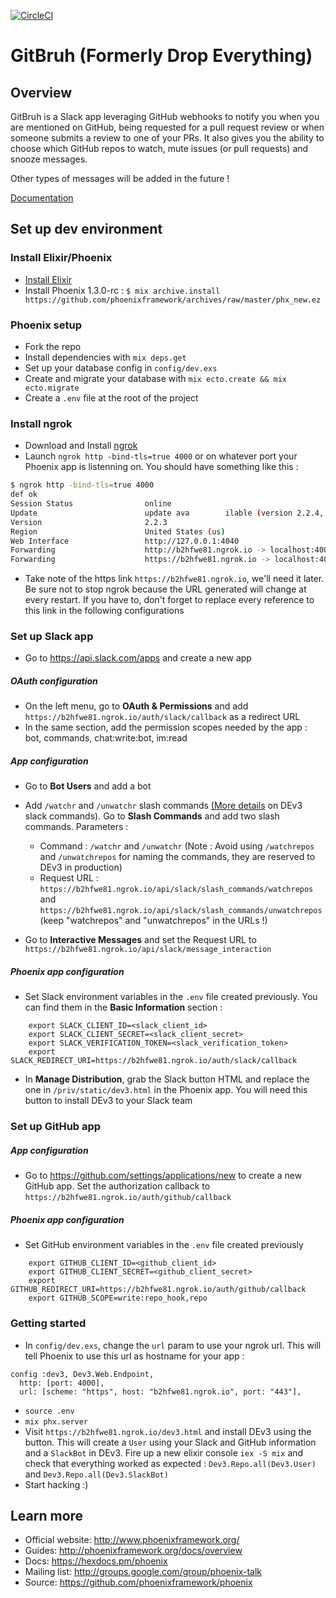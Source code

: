 [![CircleCI](https://circleci.com/gh/BachirC/Drop-Everything-v3.svg?style=svg)](https://circleci.com/gh/BachirC/Drop-Everything-v3)

# GitBruh (Formerly Drop Everything) 

## Overview

GitBruh is a Slack app leveraging GitHub webhooks to notify you when you are mentioned on GitHub, being requested for a pull request review or when someone submits a review to one of your PRs. It also gives you the ability to choose which GitHub repos to watch, mute issues (or pull requests) and snooze messages.

Other types of messages will be added in the future !

[Documentation](https://bachirc.github.io/Drop-Everything-v3-web)

## Set up dev environment

### Install Elixir/Phoenix

* [Install Elixir](https://elixir-lang.org/install.html)
* Install Phoenix 1.3.0-rc : `$ mix archive.install https://github.com/phoenixframework/archives/raw/master/phx_new.ez`

### Phoenix setup

* Fork the repo
* Install dependencies with `mix deps.get`
* Set up your database config in `config/dev.exs`
* Create and migrate your database with `mix ecto.create && mix ecto.migrate`
* Create a `.env` file at the root of the project

### Install ngrok

* Download and Install [ngrok](https://ngrok.com/)
* Launch `ngrok http -bind-tls=true 4000` or on whatever port your Phoenix app is listenning on.
You should have something like this :

~~~bash
$ ngrok http -bind-tls=true 4000
def ok
Session Status                online
Update                        update ava		ilable (version 2.2.4, Ctrl-U to update)
Version                       2.2.3
Region                        United States (us)
Web Interface                 http://127.0.0.1:4040
Forwarding                    http://b2hfwe81.ngrok.io -> localhost:4000
Forwarding                    https://b2hfwe81.ngrok.io -> localhost:4000
~~~

* Take note of the https link `https://b2hfwe81.ngrok.io`, we'll need it later. Be sure not to stop ngrok because the URL generated will change at every restart. If you have to, don't forget to replace every reference to this link in the following configurations

### Set up Slack app

* Go to https://api.slack.com/apps and create a new app

##### OAuth configuration
* On the left menu, go to __OAuth & Permissions__ and add `https://b2hfwe81.ngrok.io/auth/slack/callback` as a redirect URL
* In the same section, add the permission scopes needed by the app : bot, commands, chat:write:bot, im:read

##### App configuration
* Go to __Bot Users__ and add a bot
* Add `/watchr` and `/unwatchr` slash commands [(More details](https://bachirc.github.io/Drop-Everything-v3-web/doc.html#Slack-commands) on DEv3 slack commands). Go to __Slash Commands__ and add two slash commands. Parameters :

	- Command : `/watchr` and `/unwatchr` (Note : Avoid using `/watchrepos` and `/unwatchrepos` for naming the commands, they are reserved to DEv3 in production)
	- Request URL : `https://b2hfwe81.ngrok.io/api/slack/slash_commands/watchrepos` and `https://b2hfwe81.ngrok.io/api/slack/slash_commands/unwatchrepos` (keep "watchrepos" and "unwatchrepos" in the URLs !)

* Go to __Interactive Messages__ and set
the Request URL to `https://b2hfwe81.ngrok.io/api/slack/message_interaction`

##### Phoenix app configuration

* Set Slack environment variables in the `.env` file created previously. You can find them in the __Basic Information__ section :

```
	export SLACK_CLIENT_ID=<slack_client_id>
	export SLACK_CLIENT_SECRET=<slack_client_secret>
	export SLACK_VERIFICATION_TOKEN=<slack_verification_token>
	export SLACK_REDIRECT_URI=https://b2hfwe81.ngrok.io/auth/slack/callback
```
* In __Manage Distribution__, grab the Slack button HTML and replace the one in `/priv/static/dev3.html` in the Phoenix app. You will need this button to install DEv3 to your Slack team

### Set up GitHub app

##### App configuration

* Go to https://github.com/settings/applications/new to create a new GitHub app. Set the authorization callback to `https://b2hfwe81.ngrok.io/auth/github/callback`

##### Phoenix app configuration

* Set GitHub environment variables in the `.env` file created previously

```
	export GITHUB_CLIENT_ID=<github_client_id>
	export GITHUB_CLIENT_SECRET=<github_client_secret>
	export GITHUB_REDIRECT_URI=https://b2hfwe81.ngrok.io/auth/github/callback
	export GITHUB_SCOPE=write:repo_hook,repo
```

### Getting started

* In `config/dev.exs`, change the `url` param to use your ngrok url. This will tell Phoenix to use this url as hostname for your app :

```
config :dev3, Dev3.Web.Endpoint,
  http: [port: 4000],
  url: [scheme: "https", host: "b2hfwe81.ngrok.io", port: "443"],
```

* `source .env`
* `mix phx.server`
* Visit `https://b2hfwe81.ngrok.io/dev3.html` and install DEv3 using the button. This will create a `User` using your Slack and GitHub information and a `SlackBot` in DEv3. Fire up a new elixir console `iex -S mix` and check that everything worked as expected : `Dev3.Repo.all(Dev3.User)` and `Dev3.Repo.all(Dev3.SlackBot)`
* Start hacking :)

## Learn more

  * Official website: http://www.phoenixframework.org/
  * Guides: http://phoenixframework.org/docs/overview
  * Docs: https://hexdocs.pm/phoenix
  * Mailing list: http://groups.google.com/group/phoenix-talk
  * Source: https://github.com/phoenixframework/phoenix
